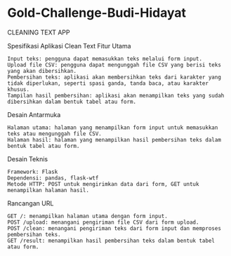 # Gold-Challenge-Budi-Hidayat
CLEANING TEXT APP

Spesifikasi Aplikasi Clean Text
Fitur Utama

    Input teks: pengguna dapat memasukkan teks melalui form input.
    Upload file CSV: pengguna dapat mengunggah file CSV yang berisi teks yang akan dibersihkan.
    Pembersihan teks: aplikasi akan membersihkan teks dari karakter yang tidak diperlukan, seperti spasi ganda, tanda baca, atau karakter khusus.
    Tampilan hasil pembersihan: aplikasi akan menampilkan teks yang sudah dibersihkan dalam bentuk tabel atau form.

Desain Antarmuka

    Halaman utama: halaman yang menampilkan form input untuk memasukkan teks atau mengunggah file CSV.
    Halaman hasil: halaman yang menampilkan hasil pembersihan teks dalam bentuk tabel atau form.

Desain Teknis

    Framework: Flask
    Dependensi: pandas, flask-wtf
    Metode HTTP: POST untuk mengirimkan data dari form, GET untuk menampilkan halaman hasil.

Rancangan URL

    GET /: menampilkan halaman utama dengan form input.
    POST /upload: menangani pengiriman file CSV dari form upload.
    POST /clean: menangani pengiriman teks dari form input dan memproses pembersihan teks.
    GET /result: menampilkan hasil pembersihan teks dalam bentuk tabel atau form.
